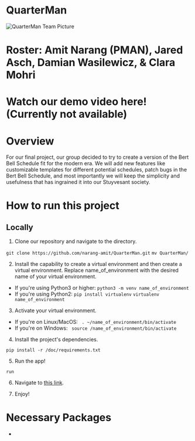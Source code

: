 # QuarterMan
![QuarterMan Team Picture](https://imgur.com/a/6MBQmc3)
# Roster: Amit Narang (PMAN), Jared Asch, Damian Wasilewicz, & Clara Mohri

# Watch our demo video here! (Currently not available)

# Overview

For our final project, our group decided to try to create a version of the Bert Bell Schedule fit for the modern era. We will add new features like customizable templates for different potential schedules, patch bugs in the Bert Bell Schedule, and most importantly we will keep the simplicity and usefulness that has ingrained it into our Stuyvesant society.

# How to run this project

## Locally

1. Clone our repository and navigate to the directory. 

```git clone https://github.com/narang-amit/QuarterMan.git```
```mv QuarterMan/```

2. Install the capability to create a virtual environment and then create a virtual environment. Replace name_of_environment with the desired name of your virtual environment.

- If you're using Python3 or higher:
```python3 -m venv name_of_environment```
- If you're using Python2: 
```pip install virtualenv```
```virtualenv name_of_environment```

3. Activate your virtual environment. 

- If you're on Linux/MacOS:
``` . ~/name_of_environment/bin/activate```
- If you're on Windows: 
``` source /name_of_environment/bin/activate```

4. Install the project's dependencies.

```pip install -r /doc/requirements.txt```

5. Run the app!

```run```

6. Navigate to [this link](http://127.0.0.1:500/). 

7. Enjoy!


# Necessary Packages

* 
